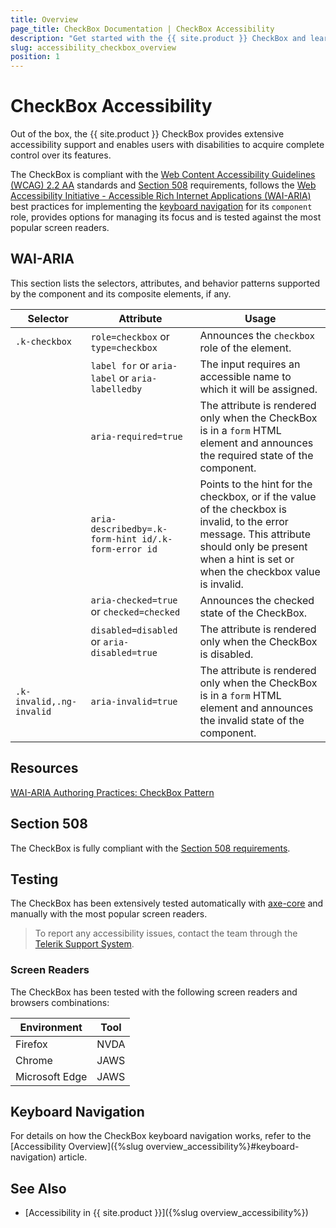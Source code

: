 ```yaml
---
title: Overview
page_title: CheckBox Documentation | CheckBox Accessibility
description: "Get started with the {{ site.product }} CheckBox and learn about its accessibility support for WAI-ARIA, Section 508, and WCAG 2.2."
slug: accessibility_checkbox_overview
position: 1
---
```


# CheckBox Accessibility





Out of the box, the {{ site.product }} CheckBox provides extensive accessibility support and enables users with disabilities to acquire complete control over its features.


The CheckBox is compliant with the [Web Content Accessibility Guidelines (WCAG) 2.2 AA](https://www.w3.org/TR/WCAG22/) standards and [Section 508](https://www.section508.gov/) requirements, follows the [Web Accessibility Initiative - Accessible Rich Internet Applications (WAI-ARIA)](https://www.w3.org/WAI/ARIA/apg/) best practices for implementing the [keyboard navigation](#keyboard-navigation) for its `component` role, provides options for managing its focus and is tested against the most popular screen readers.

## WAI-ARIA


This section lists the selectors, attributes, and behavior patterns supported by the component and its composite elements, if any.

| Selector | Attribute | Usage |
| -------- | --------- | ----- |
| `.k-checkbox` | `role=checkbox` or `type=checkbox` | Announces the `checkbox` role of the element. |
|  | `label for` or `aria-label` or `aria-labelledby` | The input requires an accessible name to which it will be assigned. |
|  | `aria-required=true` | The attribute is rendered only when the CheckBox is in a `form` HTML element and announces the required state of the component. |
|  | `aria-describedby=.k-form-hint id/.k-form-error id` | Points to the hint for the checkbox, or if the value of the checkbox is invalid, to the error message. This attribute should only be present when a hint is set or when the checkbox value is invalid. |
|  | `aria-checked=true` or `checked=checked` | Announces the checked state of the CheckBox. |
|  | `disabled=disabled` or `aria-disabled=true` | The attribute is rendered only when the CheckBox is disabled. |
| `.k-invalid,.ng-invalid` | `aria-invalid=true` | The attribute is rendered only when the CheckBox is in a `form` HTML element and announces the invalid state of the component. |

## Resources

[WAI-ARIA Authoring Practices: CheckBox Pattern](https://www.w3.org/WAI/ARIA/apg/patterns/checkbox/)

## Section 508


The CheckBox is fully compliant with the [Section 508 requirements](http://www.section508.gov/).

## Testing


The CheckBox has been extensively tested automatically with [axe-core](https://github.com/dequelabs/axe-core) and manually with the most popular screen readers.

> To report any accessibility issues, contact the team through the [Telerik Support System](https://www.telerik.com/account/support-center).

### Screen Readers


The CheckBox has been tested with the following screen readers and browsers combinations:

| Environment | Tool |
| ----------- | ---- |
| Firefox | NVDA |
| Chrome | JAWS |
| Microsoft Edge | JAWS |



## Keyboard Navigation

For details on how the CheckBox keyboard navigation works, refer to the [Accessibility Overview]({%slug overview_accessibility%}#keyboard-navigation) article.

## See Also

* [Accessibility in {{ site.product }}]({%slug overview_accessibility%})